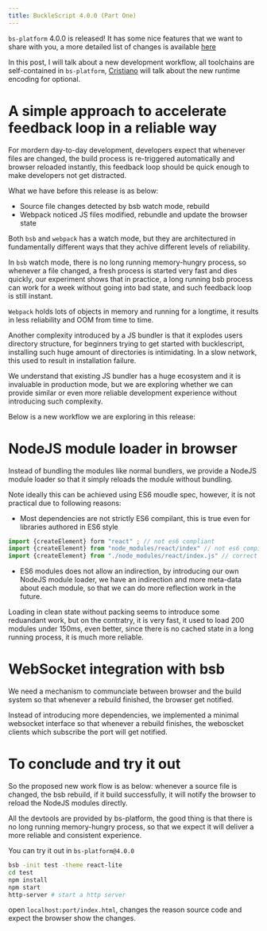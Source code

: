 ```yaml
---
title: BuckleScript 4.0.0 (Part One)
---
```


`bs-platform` 4.0.0 is released! It has some  nice features that we want to share with you, a more detailed list of changes is available [here](https://github.com/BuckleScript/bucklescript/blob/master/Changes.md#400)

In this post, I will talk about a new development workflow, all toolchains are self-contained in `bs-platform`, [Cristiano](https://twitter.com/ccrisccris) will talk about the new runtime encoding for optional.

# A simple approach to accelerate feedback loop in a reliable way

For mordern day-to-day development, developers expect that whenever files are changed, the build process is re-triggered automatically and browser reloaded instantly, this feedback loop should be quick enough to make developers not get distracted.

What we have before this release is as below:

- Source file changes detected by bsb watch mode, rebuild
- Webpack noticed JS files modified, rebundle and update the browser state

Both `bsb` and `webpack` has a watch mode, but they are architectured in fundamentally different ways that they achive different levels of reliability.

In `bsb` watch mode, there is no long running memory-hungry process, so whenever a file changed, a fresh process is started very fast and dies quickly, our experiment shows that in practice, a long running bsb process can work for a week without going into bad state, and such feedback loop is still instant.

`Webpack` holds lots of objects in memory and running for a longtime, it results in less reliability and OOM from time to time.

Another complexity introduced by a JS bundler is that it explodes users directory structure, for beginners trying to get started with bucklescript, installing such huge amount of directories is intimidating. In a slow network, this used to result in installation failure. 

We understand that existing JS bundler has a huge ecosystem and it is invaluable in production mode, but we are exploring whether we can provide similar or even more reliable development experience without introducing such complexity.

Below is a new workflow we are exploring in this release:

# NodeJS module loader in browser

Instead of bundling the modules like normal bundlers, we provide a NodeJS module loader so that it simply reloads the module without bundling.

Note ideally this can be achieved using ES6 moudle spec, however, it is not practical due to following reasons:

- Most dependencies are not strictly ES6 compilant, this is true even for libraries authored in ES6 style

```js
import {createElement} form "react" ; // not es6 compliant
import {createElement} from "node_modules/react/index" // not es6 compilant
import {createElement} from "./node_modules/react/index.js" // correct es6 module
```
- ES6 modules does not allow an indirection, by introducing our own NodeJS module loader, we have an indirection and more meta-data about each module, so that we can do more reflection work in the future.

Loading in clean state without packing seems to introduce some reduandant work, but on the contratry, it is very fast, it used to load 200 modules under 150ms, even better, since there is no cached state in a long running process, it is much more reliable.


# WebSocket integration with bsb

We need a mechanism to communciate between browser and the build system so that whenever a rebuild finished, the browser get notified.

Instead of introducing more dependencies, we implemented a minimal websocket interface so that whenever a rebuild finishes, the weboscket clients which subscribe the port will get notified.


# To conclude and try it out

So the proposed new work flow is as below: whenever a source file is changed, the bsb rebuild, if it build successfully, it will notify the browser to reload the NodeJS modules directly.

All the devtools are provided by bs-platform, the good thing is that there is no long running memory-hungry process, so that we expect it will deliver a more reliable and consistent experience.

You can try it out in `bs-platform@4.0.0`

```sh
bsb -init test -theme react-lite
cd test
npm install
npm start 
http-server # start a http server
```
open `localhost:port/index.html`, changes the reason source code and expect the browser show the changes.





